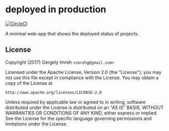 # deployed in production

[![CircleCI](https://circleci.com/gh/imrehg/resinproductionboard.png?circle-token=31d6e1029020203a68c685df4335d7740f0a6a5f)]()

A minimal web-app that shows the deployed status of projects.

## License

Copyright (2017) Gergely Imreh `<imrehg@gmail.com>`

Licensed under the Apache License, Version 2.0 (the "License");
you may not use this file except in compliance with the License.
You may obtain a copy of the License at

    http://www.apache.org/licenses/LICENSE-2.0

Unless required by applicable law or agreed to in writing, software
distributed under the License is distributed on an "AS IS" BASIS,
WITHOUT WARRANTIES OR CONDITIONS OF ANY KIND, either express or implied.
See the License for the specific language governing permissions and
limitations under the License.
